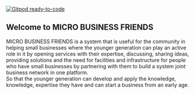 [![Gitpod ready-to-code](https://img.shields.io/badge/Gitpod-ready--to--code-blue?logo=gitpod)](https://gitpod.io/#https://github.com/KOSASIH/Micro-Business-Friends)

## Welcome to MICRO BUSINESS FRIENDS

MICRO BUSINESS FRIENDS is a system that is useful for the community in helping small businesses where the younger generation can play an active role in it by opening services with their expertise, discussing, sharing ideas, providing solutions and the need for facilities and infrastructure for people who have small businesses by partnering with them to build a system  joint business network in one platform.  
So that the younger generation can develop and apply the knowledge, knowledge, expertise they have and can start a business from an early age.

